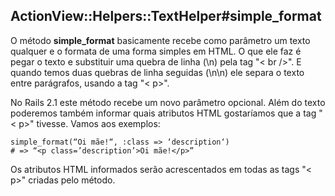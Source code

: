 ## ActionView::Helpers::TextHelper#simple\_format

O método **simple\_format** basicamente recebe como parâmetro um texto qualquer e o formata de uma forma simples em HTML. O que ele faz é pegar o texto e substituir uma quebra de linha (\n) pela tag "< br />". E quando temos duas quebras de linha seguidas (\n\n) ele separa o texto entre parágrafos, usando a tag "< p>".

No Rails 2.1 este método recebe um novo parâmetro opcional. Além do texto poderemos também informar quais atributos HTML gostaríamos que a tag "< p>" tivesse. Vamos aos exemplos:

	simple_format(“Oi mãe!“, :class => ‘description‘)
	# => “<p class=’description’>Oi mãe!</p>”

Os atributos HTML informados serão acrescentados em todas as tags "< p>" criadas pelo método.